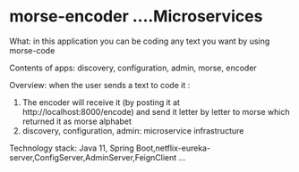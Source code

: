 # morse-encoder ....Microservices
 

What: in this application you can be coding any text you want by using morse-code

Contents of apps: discovery, configuration, admin, morse, encoder

Overview: when the user sends a text to code it :

1. The encoder will receive it (by posting it at http://localhost:8000/encode) and send it letter by letter to morse which returned it as morse alphabet
2. discovery, configuration, admin: microservice infrastructure
 



Technology stack: Java 11, Spring Boot,netflix-eureka-server,ConfigServer,AdminServer,FeignClient ...
